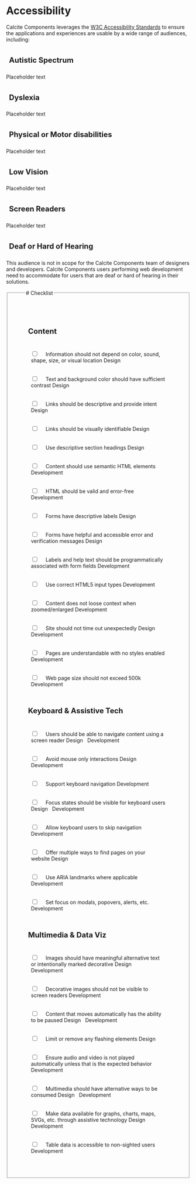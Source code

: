 <style>
    .check-div {
        padding: 1rem;
    }
    .check-div > label {
        margin-left: 1rem;
    }
    fieldset {
        padding: 3rem;
    }
    h2 {
        font-size: 1.25rem;
        padding: 0.5rem;
    }
    calcite-chip {
        margin-right: 0.5rem;
    }
</style>

# Accessibility

Calcite Components leverages the [W3C Accessibility Standards](https://www.w3.org/WAI/standards-guidelines) to ensure the applications and experiences are usable by a wide range of audiences, including:

## Autistic Spectrum

Placeholder text

## Dyslexia

Placeholder text

## Physical or Motor disabilities

Placeholder text

## Low Vision

Placeholder text

## Screen Readers

Placeholder text

## Deaf or Hard of Hearing

This audience is not in scope for the Calcite Components team of designers and developers. Calcite Components users performing web development need to accommodate for users that are deaf or hard of hearing in their solutions.

<fieldset>
    <legend># Checklist</legend>

## Content

<div class="check-div">
    <input type="checkbox" name="1" id="1">
    <label for="1">Information should not depend on color, sound, shape, size, or visual location
    <calcite-chip appearance="solid" color="blue" icon="palette" scale="s">Design</calcite-chip>
    </label>
</div>
<div class="check-div">
    <input type="checkbox" name="2" id="2">
    <label for="2">Text and background color should have sufficient contrast
    <calcite-chip appearance="solid" color="blue" icon="palette" scale="s">Design</calcite-chip>
    </label>
</div>
<div class="check-div">
    <input type="checkbox" name="3" id="3">
    <label for="3">Links should be descriptive and provide intent
    <calcite-chip appearance="solid" color="blue" icon="palette" scale="s">Design</calcite-chip>
    </label>
</div>
<div class="check-div">
    <input type="checkbox" name="4" id="4">
    <label for="4">Links should be visually identifiable
    <calcite-chip appearance="solid" color="blue" icon="palette" scale="s">Design</calcite-chip>
    </label>
</div>
<div class="check-div">
    <input type="checkbox" name="5" id="5">
    <label for="5">Use descriptive section headings
    <calcite-chip appearance="solid" color="blue" icon="palette" scale="s">Design</calcite-chip>
    </label>
</div>
<div class="check-div">
    <input type="checkbox" name="6" id="6">
    <label for="6">Content should use semantic HTML elements
    <calcite-chip appearance="solid" color="yellow" icon="code" scale="s">Development</calcite-chip>
    </label>
</div>
<div class="check-div">
    <input type="checkbox" name="7" id="7">
    <label for="7">HTML should be valid and error-free
    <calcite-chip appearance="solid" color="yellow" icon="code" scale="s">Development</calcite-chip>
    </label>
</div>
<div class="check-div">
    <input type="checkbox" name="8" id="8">
    <label for="8">Forms have descriptive labels
    <calcite-chip appearance="solid" color="blue" icon="palette" scale="s">Design</calcite-chip>
    </label>
</div>
<div class="check-div">
    <input type="checkbox" name="9" id="9">
    <label for="9">Forms have helpful and accessible error and verification messages
    <calcite-chip appearance="solid" color="blue" icon="palette" scale="s">Design</calcite-chip>
    </label>
</div>
<div class="check-div">
    <input type="checkbox" name="10" id="10">
    <label for="10">Labels and help text should be programmatically associated with form fields
    <calcite-chip appearance="solid" color="yellow" icon="code" scale="s">Development</calcite-chip>
    </label>
</div>
<div class="check-div">
    <input type="checkbox" name="11" id="11">
    <label for="11">Use correct HTML5 input types
    <calcite-chip appearance="solid" color="yellow" icon="code" scale="s">Development</calcite-chip>
    </label>
</div>
<div class="check-div">
    <input type="checkbox" name="12" id="12">
    <label for="12">Content does not loose context when zoomed/enlarged
    <calcite-chip appearance="solid" color="yellow" icon="code" scale="s">Development</calcite-chip>
    </label>
</div>
<div class="check-div">
    <input type="checkbox" name="13" id="13">
    <label for="13">Site should not time out unexpectedly
    <calcite-chip appearance="solid" color="blue" icon="palette" scale="s">Design</calcite-chip>
    <calcite-chip appearance="solid" color="yellow" icon="code" scale="s">Development</calcite-chip>
    </label>
</div>
<div class="check-div">
    <input type="checkbox" name="14" id="14">
    <label for="14">Pages are understandable with no styles enabled
    <calcite-chip appearance="solid" color="yellow" icon="code" scale="s">Development</calcite-chip>
    </label>
</div>
<div class="check-div">
    <input type="checkbox" name="15" id="15">
    <label for="15">Web page size should not exceed 500k
    <calcite-chip appearance="solid" color="yellow" icon="code" scale="s">Development</calcite-chip>
    </label>
</div>

## Keyboard & Assistive Tech

<div class="check-div">
    <input type="checkbox" name="16" id="16">
    <label for="16">Users should be able to navigate content using a screen reader
    <calcite-chip appearance="solid" color="blue" icon="palette" scale="s">Design</calcite-chip>
    <calcite-chip appearance="solid" color="yellow" icon="code" scale="s">Development</calcite-chip>
    </label>
</div>
<div class="check-div">
    <input type="checkbox" name="17" id="17">
    <label for="17">Avoid mouse only interactions
    <calcite-chip appearance="solid" color="blue" icon="palette" scale="s">Design</calcite-chip>
    <calcite-chip appearance="solid" color="yellow" icon="code" scale="s">Development</calcite-chip>
    </label>
</div>
<div class="check-div">
    <input type="checkbox" name="18" id="18">
    <label for="18">Support keyboard navigation
    <calcite-chip appearance="solid" color="yellow" icon="code" scale="s">Development</calcite-chip>
    </label>
</div>
<div class="check-div">
    <input type="checkbox" name="19" id="19">
    <label for="19">Focus states should be visible for keyboard users
    <calcite-chip appearance="solid" color="blue" icon="palette" scale="s">Design</calcite-chip>
    <calcite-chip appearance="solid" color="yellow" icon="code" scale="s">Development</calcite-chip>
    </label>
</div>
<div class="check-div">
    <input type="checkbox" name="20" id="20">
    <label for="20">Allow keyboard users to skip navigation
    <calcite-chip appearance="solid" color="yellow" icon="code" scale="s">Development</calcite-chip>
    </label>
</div>
<div class="check-div">
    <input type="checkbox" name="21" id="21">
    <label for="21">Offer multiple ways to find pages on your website
    <calcite-chip appearance="solid" color="blue" icon="palette" scale="s">Design</calcite-chip>
    </label>
</div>
<div class="check-div">
    <input type="checkbox" name="22" id="22">
    <label for="22">Use ARIA landmarks where applicable
    <calcite-chip appearance="solid" color="yellow" icon="code" scale="s">Development</calcite-chip>
    </label>
</div>
<div class="check-div">
    <input type="checkbox" name="23" id="23">
    <label for="23">Set focus on modals, popovers, alerts, etc.
    <calcite-chip appearance="solid" color="yellow" icon="code" scale="s">Development</calcite-chip>
    </label>
</div>

## Multimedia & Data Viz

<div class="check-div">
    <input type="checkbox" name="25" id="25">
    <label for="25">Images should have meaningful alternative text or intentionally marked decorative
    <calcite-chip appearance="solid" color="blue" icon="palette" scale="s">Design</calcite-chip>
    <calcite-chip appearance="solid" color="yellow" icon="code" scale="s">Development</calcite-chip>
    </label>
</div>
<div class="check-div">
    <input type="checkbox" name="26" id="26">
    <label for="26">Decorative images should not be visible to screen readers
    <calcite-chip appearance="solid" color="yellow" icon="code" scale="s">Development</calcite-chip>
    </label>
</div>
<div class="check-div">
    <input type="checkbox" name="27" id="27">
    <label for="27">Content that moves automatically has the ability to be paused
    <calcite-chip appearance="solid" color="blue" icon="palette" scale="s">Design</calcite-chip>
    <calcite-chip appearance="solid" color="yellow" icon="code" scale="s">Development</calcite-chip>
    </label>
</div>
<div class="check-div">
    <input type="checkbox" name="28" id="28">
    <label for="28">Limit or remove any flashing elements
    <calcite-chip appearance="solid" color="blue" icon="palette" scale="s">Design</calcite-chip>
    </label>
</div>
<div class="check-div">
    <input type="checkbox" name="29" id="29">
    <label for="29">Ensure audio and video is not played automatically unless that is the expected behavior
    <calcite-chip appearance="solid" color="yellow" icon="code" scale="s">Development</calcite-chip>
    </label>
</div>
<div class="check-div">
    <input type="checkbox" name="30" id="30">
    <label for="30">Multimedia should have alternative ways to be consumed
    <calcite-chip appearance="solid" color="blue" icon="palette" scale="s">Design</calcite-chip>
    <calcite-chip appearance="solid" color="yellow" icon="code" scale="s">Development</calcite-chip>
    </label>
</div>
<div class="check-div">
    <input type="checkbox" name="31" id="31">
    <label for="31">Make data available for graphs, charts, maps, SVGs, etc. through assistive technology
    <calcite-chip appearance="solid" color="blue" icon="palette" scale="s">Design</calcite-chip>
    <calcite-chip appearance="solid" color="yellow" icon="code" scale="s">Development</calcite-chip>
    </label>
</div>
<div class="check-div">
    <input type="checkbox" name="32" id="32">
    <label for="32">Table data is accessible to non-sighted users
    <calcite-chip appearance="solid" color="yellow" icon="code" scale="s">Development</calcite-chip>
    </label>
</div>

</fieldset>
